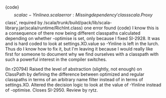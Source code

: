 {code}
$$ scalac -Yinline  a.scala 
error: Missing dependency 'class scala.Proxy$$class', required by /scala/trunk/build/pack/lib/scala-library.jar(scala/runtime/RichInt.class)
one error found
{code}
I know this is a consequence of there now being different classpaths calculated depending on whether -optimise is set, only because I fixed SI-2928.  It was and is hard coded to look at settings.XO.value so -Yinline is left in the lurch.  Thus do I know how to fix it, but I'm leaving it because I would really like first for someone to document why we find ourselves with a classpath with such a powerful interest in the compiler switches.

(In r20794) Raised the level of abstraction (slightly, not enough) on
ClassPath by defining the difference between optimized and
regular classpaths in terms of an arbitrary name filter instead
of in terms of settings.XO.  Altered the decision logic to
look at the value of -Yinline instead of -optimise.
Closes SI-2950.  Review by rytz.
